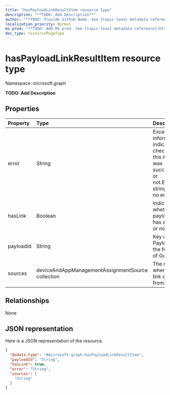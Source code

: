 ```yaml
---
title: "hasPayloadLinkResultItem resource type"
description: "**TODO: Add Description**"
author: "**TODO: Provide Github Name. See [topic-level metadata reference](https://msgo.azurewebsites.net/add/document/guidelines/metadata.html#topic-level-metadata)**"
localization_priority: Normal
ms.prod: "**TODO: Add MS prod. See [topic-level metadata reference](https://msgo.azurewebsites.net/add/document/guidelines/metadata.html#topic-level-metadata)**"
doc_type: resourcePageType
---
```


# hasPayloadLinkResultItem resource type


Namespace: microsoft.graph

**TODO: Add Description**

## Properties
|Property|Type|Description|
|:---|:---|:---|
|error|String|Exception information indicates if check for this item was successful or not.Empty string for no error.|
|hasLink|Boolean|Indicate whether a payload has any link or not.|
|payloadId|String|Key of the Payload, In the format of Guid.|
|sources|deviceAndAppManagementAssignmentSource collection|The reason where the link comes from.|

## Relationships
None

## JSON representation
Here is a JSON representation of the resource.
<!-- {
  "blockType": "resource",
  "@odata.type": "microsoft.graph.hasPayloadLinkResultItem"
}
-->
``` json
{
  "@odata.type": "#microsoft.graph.hasPayloadLinkResultItem",
  "payloadId": "String",
  "hasLink": true,
  "error": "String",
  "sources": [
    "String"
  ]
}
```

